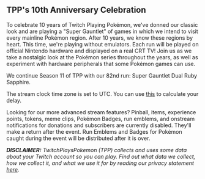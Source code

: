 ## TPP's 10th Anniversary Celebration

To celebrate 10 years of Twitch Playing Pokémon, we've donned our classic look and are playing a "Super Gauntlet" of games in which we intend to visit every mainline Pokémon region. After 10 years, we know these regions by heart. This time, we're playing without emulators. Each run will be played on official Nintendo hardware and displayed on a real CRT TV! Join us as we take a nostalgic look at the Pokémon series throughout the years, as well as experiment with hardware peripherals that some Pokémon games can use.

We continue Season 11 of TPP with our 82nd run: Super Gauntlet Dual Ruby Sapphire.

The stream clock time zone is set to UTC. You can use [this](https://time.is/UTC) to calculate your delay.

Looking for our more advanced stream features? Pinball, items, experience points, tokens, meme clips, Pokémon Badges, run emblems, and onstream notifications for donations and subscribers are currently disabled. They'll make a return after the event. Run Emblems and Badges for Pokémon caught during the event will be distributed after it is over.

***DISCLAIMER:*** *TwitchPlaysPokemon (TPP) collects and uses some data about your Twitch account so you can play. Find out what data we collect, how we collect it, and what we use it for by reading our privacy statement [here](https://github.com/TwitchPlaysPokemon/tpp-streamdocs/blob/master/privacy/privacy-statement.md).*
